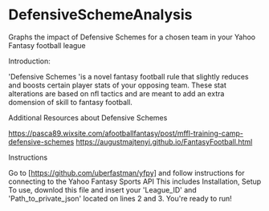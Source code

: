 # DefensiveSchemeAnalysis
Graphs the impact of Defensive Schemes for a chosen team in your Yahoo Fantasy football league



Introduction:

'Defensive Schemes 'is a novel fantasy football rule that slightly reduces and boosts certain player stats of your opposing team.
These stat alterations are based on nfl tactics and are meant to add an extra domension of skill to fantasy football. 



Additional Resources about Defensive Schemes

https://pasca89.wixsite.com/afootballfantasy/post/mffl-training-camp-defensive-schemes
https://augustmajtenyi.github.io/FantasyFootball.html



Instructions

Go to [https://github.com/uberfastman/yfpy] and follow instructions for connecting to the Yahoo Fantasy Sports API
This includes Installation, Setup
To use, downlod this file and insert your 'League_ID' and 'Path_to_private_json' located on lines 2 and 3. 
You're ready to run!
